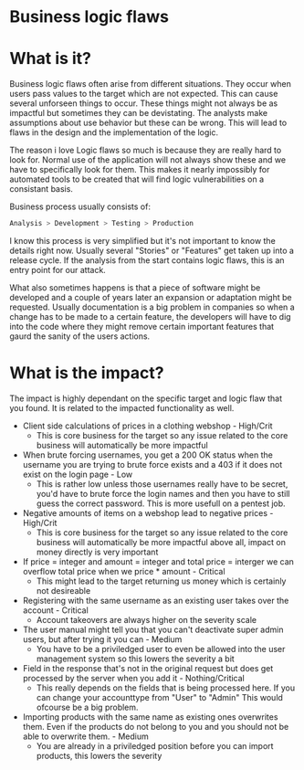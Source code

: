 # Business logic flaws

# What is it?

Business logic flaws often arise from different situations. They occur when users pass values to the target which are not expected. This can cause several unforseen things to occur. These things might not always be as impactful but sometimes they can be devistating. The analysts make assumptions about use behavior but these can be wrong. This will lead to flaws in the design and the implementation of the logic. 

The reason i love Logic flaws so much is because they are really hard to look for. Normal use of the application will not always show these and we have to specifically look for them. This makes it nearly impossibly for automated tools to be created that will find logic vulnerabilities on a consistant basis.

Business process usually consists of:

```jsx
Analysis > Development > Testing > Production
```

I know this process is very simplified but it's not important to know the details right now. Usually several "Stories" or "Features" get taken up into a release cycle. If the analysis from the start contains logic flaws, this is an entry point for our attack. 

What also sometimes happens is that a piece of software might be developed and a couple of years later an expansion or adaptation might be requested. Usually documentation is a big problem in companies so when a change has to be made to a certain feature, the developers will have to dig into the code where they might remove certain important features that gaurd the sanity of the users actions.

# What is the impact?

The impact is highly dependant on the specific target and logic flaw that you found. It is related to the impacted functionality as well. 

- Client side calculations of prices in a clothing webshop - High/Crit
    - This is core business for the target so any issue related to the core business will automatically be more impactful
- When brute forcing usernames, you get a 200 OK status when the username you are trying to brute force exists and a 403 if it does not exist on the login page - Low
    - This is rather low unless those usernames really have to be secret, you'd have to brute force the login names and then you have to still guess the correct password. This is more usefull on a pentest job.
- Negative amounts of items on a webshop lead to negative prices - High/Crit
    - This is core business for the target so any issue related to the core business will automatically be more impactful above all, impact on money directly is very important
- If price = integer and amount = integer and total price = interger we can overflow total price when we price * amount - Critical
    - This might lead to the target returning us money which is certainly not desireable
- Registering with the same username as an existing user takes over the account - Critical
    - Account takeovers are always higher on the severity scale
- The user manual might tell you that you can't deactivate super admin users, but after trying it you can - Medium
    - You have to be a priviledged user to even be allowed into the user management system so this lowers the severity a bit
- Field in the response that's not in the original request but does get processed by the server when you add it - Nothing/Critical
    - This really depends on the fields that is being processed here. If you can change your accounttype from "User" to "Admin" This would ofcourse be a big problem.
- Importing products with the same name as existing ones overwrites them. Even if the products do not belong to you and you should not be able to overwrite them. - Medium
    - You are already in a priviledged position before you can import products, this lowers the severity
